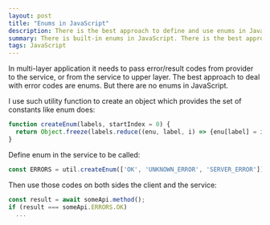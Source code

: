 ```yaml
---
layout: post
title: "Enums in JavaScript"
description: There is the best approach to define and use enums in JavaScript.
summary: There is built-in enums in JavaScript. There is the best approach to define and use enums in JavaScript.
tags: JavaScript
---
```


In multi-layer application it needs to pass error/result codes from provider to the service, or from the service to upper layer.
The best approach to deal with error codes are enums. But there are no enums in JavaScript.

I use such utility function to create an object which provides the set of constants like enum does:

```javascript
function createEnum(labels, startIndex = 0) {
  return Object.freeze(labels.reduce((enu, label, i) => {enu[label] = i + startIndex; return enu;}, {}));
}
```

Define enum in the service to be called:

```javascript
const ERRORS = util.createEnum(['OK', 'UNKNOWN_ERROR', 'SERVER_ERROR']);
```

Then use those codes on both sides the client and the service:

```javascript
const result = await someApi.method();
if (result === someApi.ERRORS.OK)
  ...
```
